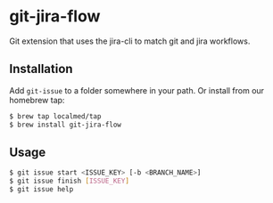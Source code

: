 git-jira-flow
=============

Git extension that uses the jira-cli to match git and jira workflows.

Installation
------------

Add `git-issue` to a folder somewhere in your path. Or install from our homebrew tap:

``` bash
$ brew tap localmed/tap
$ brew install git-jira-flow
```

Usage
-----

``` bash
$ git issue start <ISSUE_KEY> [-b <BRANCH_NAME>]
$ git issue finish [ISSUE_KEY]
$ git issue help
```
